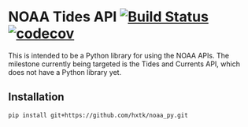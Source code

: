 # NOAA Tides API [![Build Status](https://travis-ci.org/hxtk/noaa_py.svg?branch=master)](https://travis-ci.org/hxtk/noaa_py) [![codecov](https://codecov.io/gh/hxtk/noaa_py/branch/master/graph/badge.svg)](https://codecov.io/gh/hxtk/noaa_py)

This is intended to be a Python library for using the NOAA APIs. The milestone currently being targeted is the Tides and Currents API, which does not have a Python library yet.

## Installation

`pip install git+https://github.com/hxtk/noaa_py.git`
